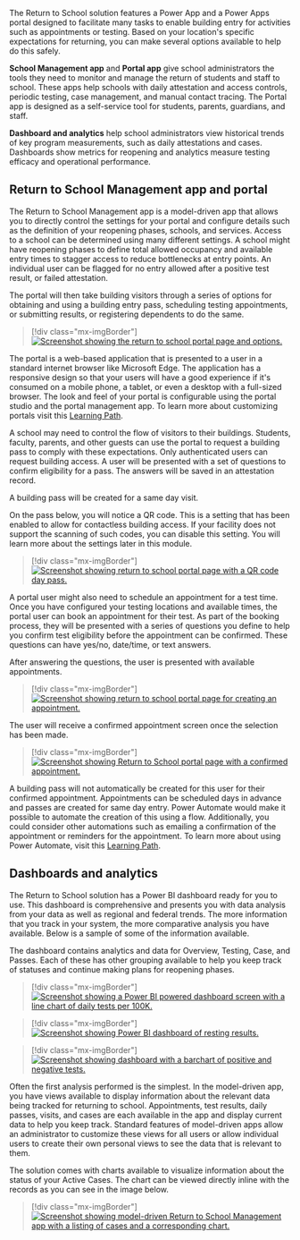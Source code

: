 The Return to School solution features a Power App and a Power Apps portal designed to facilitate many tasks to enable building entry for activities such as appointments or testing. Based on your location's specific expectations for returning, you can make several options available to help do this safely.

**School Management app** and **Portal app** give school administrators the tools they need to monitor and manage the return of students and staff to school. These apps help schools with daily attestation and access controls, periodic testing, case management, and manual contact tracing. The Portal app is designed as a self-service tool for students, parents, guardians, and staff.

**Dashboard and analytics** help school administrators view historical trends of key program measurements, such as daily attestations and cases. Dashboards show metrics for reopening and analytics measure testing efficacy and operational performance.

## Return to School Management app and portal

The Return to School Management app is a model-driven app that allows you to directly control the settings for your portal and configure details such as the definition of your reopening phases, schools, and services. Access to a school can be determined using many different settings. A school might have reopening phases to define total allowed occupancy and available entry times to stagger access to reduce bottlenecks at entry points. An individual user can be flagged for no entry allowed after a positive test result, or failed attestation.

The portal will then take building visitors through a series of options for obtaining and using a building entry pass, scheduling testing appointments, or submitting results, or registering dependents to do the same.

> [!div class="mx-imgBorder"]
> [![Screenshot showing the return to school portal page and options.](../media/portal.png)](../media/portal.png#lightbox)

The portal is a web-based application that is presented to a user in a standard internet browser like Microsoft Edge. The application has a responsive design so that your users will have a good experience if it's consumed on a mobile phone, a tablet, or even a desktop with a full-sized browser. The look and feel of your portal is configurable using the portal studio and the portal management app. To learn more about customizing portals visit this [Learning Path](https://docs.microsoft.com/learn/paths/work-power-apps-portals/?azure-portal=true).

A school may need to control the flow of visitors to their buildings. Students, faculty, parents, and other guests can use the portal to request a building pass to comply with these expectations. Only authenticated users can request building access. A user will be presented with a set of questions to confirm eligibility for a pass. The answers will be saved in an attestation record.

A building pass will be created for a same day visit.

On the pass below, you will notice a QR code. This is a setting that has been enabled to allow for contactless building access. If your facility does not support the scanning of such codes, you can disable this setting. You will learn more about the settings later in this module.

> [!div class="mx-imgBorder"]
> [![Screenshot showing return to school portal page with a QR code day pass.](../media/day-pass.png)](../media/day-pass.png#lightbox)

A portal user might also need to schedule an appointment for a test time. Once you have configured your testing locations and available times, the portal user can book an appointment for their test. As part of the booking process, they will be presented with a series of questions you define to help you confirm test eligibility before the appointment can be confirmed. These questions can have yes/no, date/time, or text answers.

After answering the questions, the user is presented with available appointments.

> [!div class="mx-imgBorder"]
> [![Screenshot showing return to school portal page for creating an appointment.](../media/appointment.png)](../media/appointment.png#lightbox)

The user will receive a confirmed appointment screen once the selection has been made.

> [!div class="mx-imgBorder"]
> [![Screenshot showing Return to School portal page with a confirmed appointment.](../media/confirmed-appointment.png)](../media/confirmed-appointment.png#lightbox)

A building pass will not automatically be created for this user for their confirmed appointment. Appointments can be scheduled days in advance and passes are created for same day entry. Power Automate would make it possible to automate the creation of this using a flow. Additionally, you could consider other automations such as emailing a confirmation of the appointment or reminders for the appointment. To learn more about using Power Automate, visit this [Learning Path](https://docs.microsoft.com/learn/paths/automate-process-power-automate/?azure-portal=true).

## Dashboards and analytics

The Return to School solution has a Power BI dashboard ready for you to use. This dashboard is comprehensive and presents you with data analysis from your data as well as regional and federal trends. The more information that you track in your system, the more comparative analysis you have available. Below is a sample of some of the information available.

The dashboard contains analytics and data for Overview, Testing, Case, and Passes. Each of these has other grouping available to help you keep track of statuses and continue making plans for reopening phases.

> [!div class="mx-imgBorder"]
> [![Screenshot showing a Power BI powered dashboard screen with a line chart of daily tests per 100K.](../media/line-chart.png)](../media/line-chart.png#lightbox)

> [!div class="mx-imgBorder"]
> [![Screenshot showing Power BI dashboard of resting results.](../media/dashboard-results.png)](../media/dashboard-results.png#lightbox)

> [!div class="mx-imgBorder"]
> [![Screenshot showing dashboard with a barchart of positive and negative tests.](../media/bar-chart.png)](../media/bar-chart.png#lightbox)

Often the first analysis performed is the simplest. In the model-driven app, you have views available to display information about the relevant data being tracked for returning to school. Appointments, test results, daily passes, visits, and cases are each available in the app and display current data to help you keep track. Standard features of model-driven apps allow an administrator to customize these views for all users or allow individual users to create their own personal views to see the data that is relevant to them.

The solution comes with charts available to visualize information about the status of your Active Cases. The chart can be viewed directly inline with the records as you can see in the image below.

> [!div class="mx-imgBorder"]
> [![Screenshot showing model-driven Return to School Management app with a listing of cases and a corresponding chart.](../media/active-cases.png)](../media/active-cases.png#lightbox)
